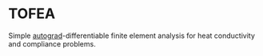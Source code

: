 # TOFEA

Simple [autograd](https://github.com/HIPS/autograd)-differentiable finite element analysis for heat conductivity and compliance problems.